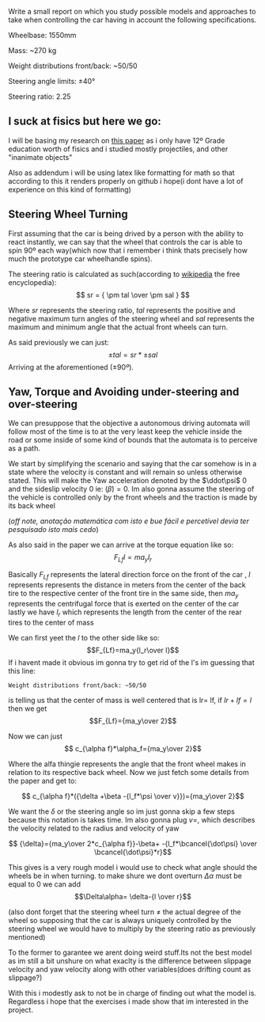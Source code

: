 Write a small report on which you study possible models and approaches to take when controlling the car having in account the following specifications.

Wheelbase: 1550mm

Mass: ~270 kg

Weight distributions front/back: ~50/50

Steering angle limits: ±40°

Steering ratio: 2.25

I suck at fisics but here we go:
---

I will be basing my research on [this paper](https://www.researchgate.net/figure/Sideslip-angle_fig1_259632108) as i only have 12º Grade education worth of fisics and i studied mostly projectiles, and other "inanimate objects"

Also as addendum i will be using latex like formatting for math so that according to this it renders properly on github i hope(i dont have a lot of experience on this kind of formatting)

## Steering Wheel Turning

First assuming that the car is being drived by a person with the ability to react instantly, we can say that the wheel that controls the car is able to spin 90º each way(which now that i remember i think thats precisely how much the prototype car wheelhandle spins).

The steering ratio is calculated as such(according to [wikipedia](https://en.wikipedia.org/wiki/Steering_ratio) the free encyclopedia):
	$$ sr = { \pm tal \over \pm sal } $$

Where $sr$ represents the steering ratio, $tal$ represents the positive and negative maximum turn angles of the steering wheel and $sal$ represents the maximum and minimum angle that the actual front wheels can turn.  

As said previously we can just: 
	$$ \pm tal = { sr * \pm sal } $$
Arriving at the aforementioned $( \pm 90º )$.

## Yaw, Torque and Avoiding under-steering and over-steering

We can presuppose that the objective a autonomous driving automata will follow most of the time is to at the very least keep the vehicle inside the road or some inside of some kind of bounds that the automata is to perceive as a path.

We start by simplifying the scenario and saying that the car somehow is in a state where the velocity is constant and will remain so unless otherwise stated. This will make the Yaw acceleration denoted by the $\ddot\psi$ 0 and the sideslip velocity 0 ie: $(\dot\beta)=0$. Im also gonna assume the steering of the vehicle is controlled only by the front wheels and the traction is made by its back wheel

(_off note, anotação matemática com isto e bue fácil e percetível devia ter pesquisado isto mais cedo_)

As also said in the paper we can arrive at the torque equation like so:
$$F_{Lf}l=ma_yl_r$$

Basically $F_{Lf}$ represents the lateral direction force on the front of the car
, $l$ represents represents the distance in meters from the center of the back tire to the respective center of the front tire in the same side, then $ma_y$ represents the centrifugal force that is exerted on the center of the car lastly we have $l_r$ which represents the length from the center of the rear tires to the center of mass

We can first yeet the $l$ to the other side like so:
$$F_{Lf}=ma_y{l_r\over l}$$
If i havent made it obvious im gonna try to get rid of the l's im guessing that this line:
```
Weight distributions front/back: ~50/50
```
is telling us that the center of mass is well centered that is lr= lf, if $lr+lf=l$ then we get
$$F_{Lf}={ma_y\over 2}$$

Now we can just 
$$ c_{\alpha f}*\alpha_f={ma_y\over 2}$$

Where the alfa thingie represents the angle that the front wheel makes in relation to its respective back wheel. Now we just fetch some details from the paper and get to:

$$ c_{\alpha f}*({\delta +\beta -{l_f*\psi \over v}})={ma_y\over 2}$$

We want the $\delta$ or the steering angle so im just gonna skip a few steps because this notation is takes time. Im also gonna plug $v=$, which describes the velocity related to the radius and velocity of yaw

$$ {\delta}={ma_y\over 2*c_{\alpha f}}-\beta+ -{l_f*\bcancel{\dot\psi} \over \bcancel{\dot\psi}*r}$$

This gives is a very rough model i would use to check what angle should the wheels be in when turning. to make shure we dont overturn $\Delta\alpha$ must be equal to 0 we can add $$\Delta\alpha= \delta-{l \over r}$$

(also dont forget that the steering wheel turn $\neq$ the actual degree of the wheel so supposing that the car is always uniquely controlled by the steering wheel we would have to multiply by the steering ratio as previously mentioned)

To the former to garantee we arent doing weird stuff.Its not the best model as im still a bit unshure on what exaclty is the difference between slippage velocity and yaw velocity along with other variables(does drifting count as slippage?)

With this i modestly ask to not be in charge of finding out what the model is. Regardless i hope that the exercises i made show that im interested in the project.

